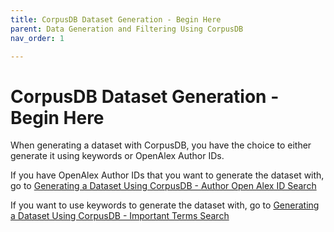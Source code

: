 ```yaml
---
title: CorpusDB Dataset Generation - Begin Here
parent: Data Generation and Filtering Using CorpusDB
nav_order: 1

---
```

# CorpusDB Dataset Generation - Begin Here

When generating a dataset with CorpusDB, you have the choice to either generate it using keywords or OpenAlex Author IDs.

If you have OpenAlex Author IDs that you want to generate the dataset with, go to [Generating a Dataset Using CorpusDB - Author Open Alex ID Search](https://suave-ucsd.github.io/SuAVE-Documentation/corpusdb_dataset_gen_openalex_id.html)

If you want to use keywords to generate the dataset with, go to [Generating a Dataset Using CorpusDB - Important Terms Search](https://suave-ucsd.github.io/SuAVE-Documentation/corpusdb_dataset_gen_search_terms.html)

